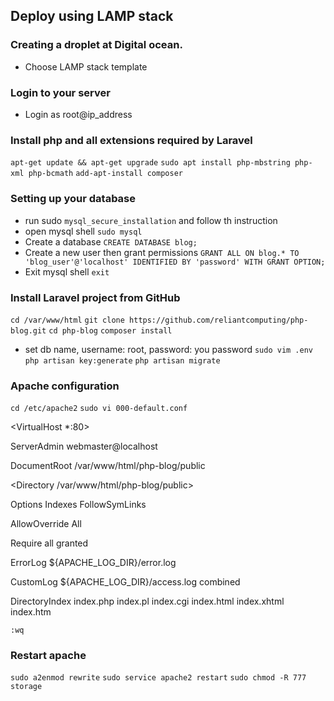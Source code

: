 ## Deploy using LAMP stack

### Creating a droplet at Digital ocean.

-   Choose LAMP stack template

### Login to your server

-   Login as root@ip_address

### Install php and all extensions required by Laravel

`apt-get update && apt-get upgrade`
`sudo apt install php-mbstring php-xml php-bcmath`
`add-apt-install composer`

### Setting up your database

-   run sudo `mysql_secure_installation` and follow th instruction
-   open mysql shell
    `sudo mysql`
-   Create a database
    `CREATE DATABASE blog;`
-   Create a new user then grant permissions
    `GRANT ALL ON blog.* TO 'blog_user'@'localhost' IDENTIFIED BY 'password' WITH GRANT OPTION;`
-   Exit mysql shell
    `exit`

### Install Laravel project from GitHub

`cd /var/www/html`
`git clone https://github.com/reliantcomputing/php-blog.git`
`cd php-blog`
`composer install`

-   set db name, username: root, password: you password
    `sudo vim .env`
    `php artisan key:generate`
    `php artisan migrate`

### Apache configuration

`cd /etc/apache2`
`sudo vi 000-default.conf`

<VirtualHost \*:80>

ServerAdmin webmaster@localhost

DocumentRoot /var/www/html/php-blog/public

<Directory /var/www/html/php-blog/public>

Options Indexes FollowSymLinks

AllowOverride All

Require all granted

</Directory>

ErrorLog ${APACHE_LOG_DIR}/error.log

CustomLog ${APACHE_LOG_DIR}/access.log combined

<IfModule mod_dir.c>

DirectoryIndex index.php index.pl index.cgi index.html index.xhtml index.htm

</IfModule>

</VirtualHost>

`:wq`

### Restart apache

`sudo a2enmod rewrite`
`sudo service apache2 restart`
`sudo chmod -R 777 storage`
